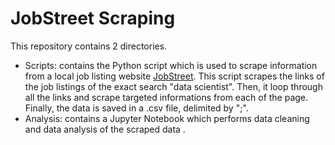 # JobStreet Scraping
This repository contains 2 directories. 
- Scripts: contains the Python script which is used to scrape information from a local job listing website [JobStreet](https://www.jobstreet.com.sg/). This script scrapes the links of the job listings of the exact search "data scientist". Then, it loop through all the links and scrape targeted informations from each of the page. Finally, the data is saved in a .csv file, delimited by ";".
- Analysis: contains a Jupyter Notebook which performs data cleaning and data analysis of the scraped data .


